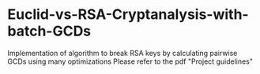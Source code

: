 # Euclid-vs-RSA-Cryptanalysis-with-batch-GCDs
Implementation of algorithm to break RSA keys by calculating pairwise GCDs using many optimizations
Please refer to the pdf "Project guidelines"